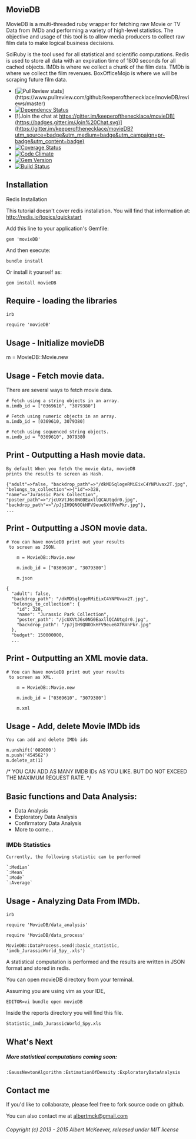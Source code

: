 ## MovieDB

 MovieDB is a multi-threaded ruby wrapper for fetching raw Movie or TV Data from IMDb and performing a variety of high-level statistics.
 The objective and usage of this tool is to allow media producers to collect raw film data to make logical business decisions.

 SciRuby is the tool used for all statistical and scientific computations.
 Redis is used to store all data with an expiration time of 1800 seconds for all cached objects.
 IMDb is where we collect a chunk of the film data.
 TMDb is where we collect the film revenues.
 BoxOfficeMojo is where we will be scraping future film data.

  - [![PullReview stats](https://www.pullreview.com/github/keeperofthenecklace/movieDB/badges/master.svg?)](https://www.pullreview.com/github/keeperofthenecklace/movieDB/reviews/master)
  - [![Dependency Status](https://gemnasium.com/keeperofthenecklace/movieDB.svg)](https://gemnasium.com/keeperofthenecklace/movieDB)
  - [![Join the chat at https://gitter.im/keeperofthenecklace/movieDB](https://badges.gitter.im/Join%20Chat.svg)](https://gitter.im/keeperofthenecklace/movieDB?utm_source=badge&utm_medium=badge&utm_campaign=pr-badge&utm_content=badge)
  - [![Coverage Status](https://coveralls.io/repos/keeperofthenecklace/movieDB/badge.svg?branch=master&service=github)](https://coveralls.io/github/keeperofthenecklace/movieDB?branch=master)
  - [![Code Climate](https://codeclimate.com/github/keeperofthenecklace/movieDB.png)](https://codeclimate.com/github/keeperofthenecklace/movieDB)
  - [![Gem Version](https://badge.fury.io/rb/movieDB.png)](http://badge.fury.io/rb/movieDB)
  - [![Build Status](https://secure.travis-ci.org/keeperofthenecklace/movieDB.png?branch=master)](http://travis-ci.org/keeperofthenecklace/movieDB)

## Installation

Redis Installation

  This tutorial doesn't cover redis installation.
  You will find that information at: http://redis.io/topics/quickstart

Add this line to your application's Gemfile:

    gem 'movieDB'

And then execute:

    bundle install

Or install it yourself as:

    gem install movieDB

## Require - loading the libraries

    irb

    require 'movieDB'

## Usage - Initialize movieDB

   m = MovieDB::Movie.new

## Usage - Fetch movie data.
   There are several ways to fetch movie data.

    # Fetch using a string objects in an array.
    m.imdb_id = ["0369610", "3079380"]

    # Fetch using numeric objects in an array.
    m.imdb_id = [0369610, 3079380]

    # Fetch using sequenced string objects.
    m.imdb_id = "0369610", 3079380

## Print - Outputting a Hash movie data.
    By default When you fetch the movie data, movieDB
    prints the results to screen as Hash.

    {"adult"=>false, "backdrop_path"=>"/dkMD5qlogeRMiEixC4YNPUvax2T.jpg",
    "belongs_to_collection"=>{"id"=>328,
    "name"=>"Jurassic Park Collection",
    "poster_path"=>"/jcUXVtJ6s0NG0EaxllQCAUtqdr0.jpg",
    "backdrop_path"=>"/pJjIH9QN0OkHFV9eue6XfRVnPkr.jpg"},
    ...

## Print - Outputting a JSON movie data.
    # You can have movieDB print out your results
     to screen as JSON.

        m = MovieDB::Movie.new

        m.imdb_id = ["0369610", "3079380"]

        m.json

    {
      "adult": false,
      "backdrop_path": "/dkMD5qlogeRMiEixC4YNPUvax2T.jpg",
      "belongs_to_collection": {
        "id": 328,
        "name": "Jurassic Park Collection",
        "poster_path": "/jcUXVtJ6s0NG0EaxllQCAUtqdr0.jpg",
        "backdrop_path": "/pJjIH9QN0OkHFV9eue6XfRVnPkr.jpg"
      },
      "budget": 150000000,
      ...

## Print - Outputting an XML movie data.
    # You can have movieDB print out your results
     to screen as XML.

        m = MovieDB::Movie.new

        m.imdb_id = ["0369610", "3079380"]

        m.xml

## Usage - Add, delete Movie IMDb ids
    You can add and delete IMDb ids

    m.unshift('089000')
    m.push('454562')
    m.delete_at(1)

  /* YOU CAN ADD AS MANY IMDB IDs AS YOU LIKE. BUT DO NOT EXCEED THE MAXIMUM REQUEST RATE. */
## Basic functions and Data Analysis:

* Data Analysis
* Exploratory Data Analysis
* Confirmatory Data Analysis
* More to come...

### IMDb Statistics
    Currently, the following statistic can be performed

    `:Median`
    `:Mean`
    `:Mode`
    `:Average`


## Usage - Analyzing Data From IMDb.

    irb

    require 'MovieDB/data_analysis'

    require 'MovieDB/data_process'

    MovieDB::DataProcess.send(:basic_statistic, 'imdb_JurassicWorld_Spy_.xls')

A statistical computation is performed and the results are written in JSON format and stored
  in redis.


You can open movieDB directory from your terminal.

Assuming you are using vim as your IDE,

    EDITOR=vi bundle open movieDB

Inside the reports directory you will find this file.

    Statistic_imdb_JurassicWorld_Spy.xls

## What's Next

##### More statistical computations coming soon:

`:GaussNewtonAlgorithm`
`:EstimationOfDensity`
`:ExploratoryDataAnalysis`

## Contact me

If you'd like to collaborate, please feel free to fork source code on github.

You can also contact me at albertmck@gmail.com

###### Copyright (c) 2013 - 2015 Albert McKeever, released under MIT license
